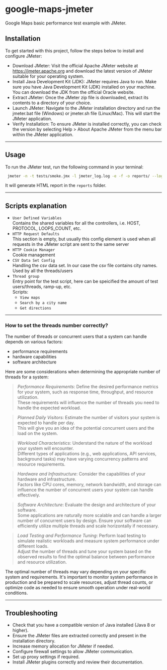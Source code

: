 # google-maps-jmeter

Google Maps basic performance test example with JMeter.

## Installation

To get started with this project, follow the steps below to install and configure JMeter:

- Download JMeter: Visit the official Apache JMeter website at https://jmeter.apache.org and download the latest version of JMeter suitable for your operating system.
- Install Java Development Kit (JDK): JMeter requires Java to run. Make sure you have Java Development Kit (JDK) installed on your machine. You can download the JDK from the official Oracle website.
- Extract JMeter: Once the JMeter zip file is downloaded, extract its contents to a directory of your choice.
- Launch JMeter: Navigate to the JMeter installation directory and run the jmeter.bat file (Windows) or jmeter.sh file (Linux/Mac). This will start the JMeter application.
- Verify Installation: To ensure JMeter is installed correctly, you can check the version by selecting Help > About Apache JMeter from the menu bar within the JMeter application.

---

## Usage

To run the JMeter test, run the following command in your terminal:

```bash
 jmeter -n -t tests/smoke.jmx -l jmeter_log.log -e -f -o reports/ --loglevel INFO
```

It will generate HTML report in the `reports` folder.

---

## Scripts explanation

- `User Defined Variables`  
  Contains the shared variables for all the controllers, i.e. HOST, PROTOCOL, LOOPS_COUNT, etc.
- `HTTP Request Defaults`  
  This section is empty, but usually this config element is used when all requests in the JMeter script are sent to the same server
- `HTTP Cookie Manager`  
  Cookie management
- `CSV Data Set Config`  
  Handling the csv data set. In our case the csv file contains city names. Used by all the threads/users
- `Thread group`  
  Entry point for the test script, here can be speicified the amount of test users/threads, ramp-up, etc.  
  Scripts:
  - `View maps`
  - `Search by a city name`
  - `Get directions`

---

### How to set the threads number correctly?

The number of threads or concurrent users that a system can handle depends on various factors:

- performance requirements
- hardware capabilities
- software architecture

Here are some considerations when determining the appropriate number of threads for a system:

> _Performance Requirements_: Define the desired performance metrics for your system, such as response time, throughput, and resource utilization.  
>  These requirements will influence the number of threads you need to handle the expected workload.

> _Planned Daily Visitors_: Estimate the number of visitors your system is expected to handle per day.  
>  This will give you an idea of the potential concurrent users and the load on the system.

> _Workload Characteristics_: Understand the nature of the workload your system will encounter.  
>  Different types of applications (e.g., web applications, API services, background tasks) may have varying concurrency patterns and resource requirements.

> _Hardware and Infrastructure_: Consider the capabilities of your hardware and infrastructure.  
>  Factors like CPU cores, memory, network bandwidth, and storage can influence the number of concurrent users your system can handle effectively.

> _Software Architecture_: Evaluate the design and architecture of your software.  
>  Some applications are naturally more scalable and can handle a larger number of concurrent users by design. Ensure your software can efficiently utilize multiple threads and scale horizontally if necessary.

> _Load Testing and Performance Tuning_: Perform load testing to simulate realistic workloads and measure system performance under different loads.  
>  Adjust the number of threads and tune your system based on the observed results to find the optimal balance between performance and resource utilization.

The optimal number of threads may vary depending on your specific system and requirements. It's important to monitor system performance in production and be prepared to scale resources, adjust thread counts, or optimize code as needed to ensure smooth operation under real-world conditions.

---

## Troubleshooting

- Check that you have a compatible version of Java installed (Java 8 or higher).
- Ensure the JMeter files are extracted correctly and present in the installation directory.
- Increase memory allocation for JMeter if needed.
- Configure firewall settings to allow JMeter communication.
- Set up proxy settings if required.
- Install JMeter plugins correctly and review their documentation.
